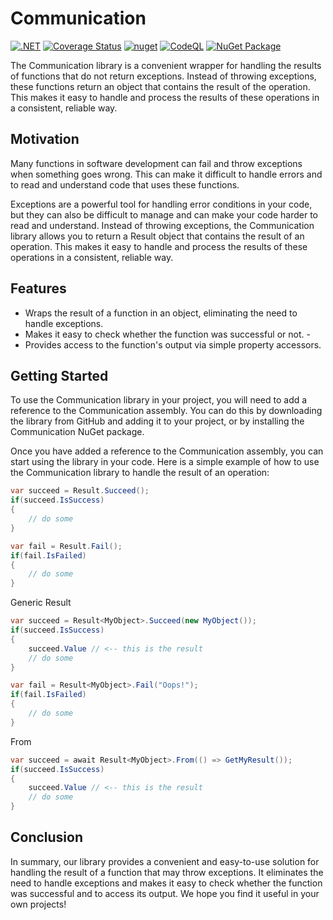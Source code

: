 # Communication

[![.NET](https://github.com/managedcode/Communication/actions/workflows/dotnet.yml/badge.svg)](https://github.com/managedcode/Communication/actions/workflows/dotnet.yml)
[![Coverage Status](https://coveralls.io/repos/github/managedcode/Communication/badge.svg?branch=main&service=github)](https://coveralls.io/github/managedcode/Communication?branch=main)
[![nuget](https://github.com/managedcode/Communication/actions/workflows/nuget.yml/badge.svg?branch=main)](https://github.com/managedcode/Communication/actions/workflows/nuget.yml)
[![CodeQL](https://github.com/managedcode/Communication/actions/workflows/codeql-analysis.yml/badge.svg?branch=main)](https://github.com/managedcode/Communication/actions/workflows/codeql-analysis.yml)
[![NuGet Package](https://img.shields.io/nuget/v/ManagedCode.Communication.svg)](https://www.nuget.org/packages/ManagedCode.Communication) 


The Communication library is a convenient wrapper for handling the results of functions that do not return exceptions. 
Instead of throwing exceptions, these functions return an object that contains the result of the operation. 
This makes it easy to handle and process the results of these operations in a consistent, reliable way.

## Motivation

Many functions in software development can fail and throw exceptions when something goes wrong. 
This can make it difficult to handle errors and to read and understand code that uses these functions.

Exceptions are a powerful tool for handling error conditions in your code, but they can also be difficult to manage and can make your code harder to read and understand. 
Instead of throwing exceptions, the Communication library allows you to return a Result object that contains the result of an operation. 
This makes it easy to handle and process the results of these operations in a consistent, reliable way.

## Features
-  Wraps the result of a function in an object, eliminating the need to handle exceptions.
- Makes it easy to check whether the function was successful or not. -
- Provides access to the function's output via simple property accessors.

## Getting Started

To use the Communication library in your project, you will need to add a reference to the Communication assembly. 
You can do this by downloading the library from GitHub and adding it to your project, or by installing the Communication NuGet package.

Once you have added a reference to the Communication assembly, you can start using the library in your code. 
Here is a simple example of how to use the Communication library to handle the result of an operation:

```csharp
var succeed = Result.Succeed();
if(succeed.IsSuccess)
{
    // do some
}

var fail = Result.Fail();
if(fail.IsFailed)
{
    // do some
}
```

Generic Result
```csharp
var succeed = Result<MyObject>.Succeed(new MyObject());
if(succeed.IsSuccess)
{
    succeed.Value // <-- this is the result
    // do some
}

var fail = Result<MyObject>.Fail("Oops!");
if(fail.IsFailed)
{
    // do some
}
```

From
```csharp
var succeed = await Result<MyObject>.From(() => GetMyResult());
if(succeed.IsSuccess)
{
    succeed.Value // <-- this is the result
    // do some
}
```

## Conclusion
In summary, our library provides a convenient and easy-to-use solution for handling the result of a function that may throw exceptions. 
It eliminates the need to handle exceptions and makes it easy to check whether the function was successful and to access its output. 
We hope you find it useful in your own projects!